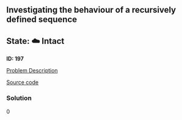 ## Investigating the behaviour of a recursively defined sequence

## State: :cloud: **Intact**

**ID: 197**

[Problem Description](https://projecteuler.net/problem=197)

[Source code](main.cpp)

### Solution
0